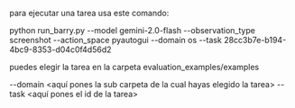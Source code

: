 para ejecutar una tarea usa este comando:

python run_barry.py --model gemini-2.0-flash --observation_type screenshot --action_space pyautogui --domain os --task 28cc3b7e-b194-4bc9-8353-d04c0f4d56d2

puedes elegir la tarea en la carpeta evaluation_examples/examples

--domain <aquí pones la sub carpeta de la cual hayas elegido la tarea>
--task <aquí pones el id de la tarea>